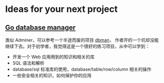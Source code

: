 # Ideas for your next project

## [Go database manager](https://smoqadam.me/posts/a-few-ideas-for-your-next-go-project/)

类似 Adminer，可以参考一个半途而废的项目 [dbman](https://github.com/smoqadam/dbman)， 作者开的一个坑却没能继续下去。对于初学者，我觉得这是一个很好的练习项目，从中可以学到：
- 开发一个 Web 应用用到的知识和相关的库
- SQL 语法和解析
- database/sql 标准库的使用，database/table/row/column 相关的操作
- 一些安全相关的知识，如何保护你的应用